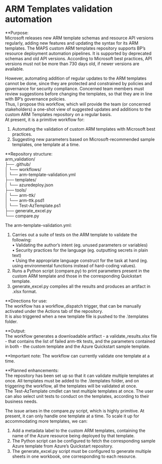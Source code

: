 # ARM Templates validation automation  
  
**Purpose:  
Microsoft releases new ARM template schemas and resource API versions regularly, adding new features and updating the syntax for its ARM templates. 
The MAPS custom ARM templates repository supports BP’s resource deployment automation pipelines. It is supported by deprecated schemas and old API versions. According to Microsoft best practices, API versions must not be more than 730 days old, if newer versions are available.  
  
However, automating addition of regular updates to the ARM templates cannot be done, since they are protected and constrained by policies and governance for security compliance. Concerned team members must review suggestions before changing the templates, so that they are in line with BP’s governance policies.  
Thus, I propose this workflow, which will provide the team (or concerned stakeholders) a one-shot view of suggested updates and additions to the custom ARM Templates repository on a regular basis.  
At present, it is a primitive workflow for:  
1. Automating the validation of custom ARM templates with Microsoft best practices.  
2. Suggesting new parameters based on Microsoft-recommended sample templates, one template at a time.  
   
**Repository structure:  
arm_validation/  
├── .github/  
│   └── workflows/  
│       └── arm-template-validation.yml  
├── templates/  
│   └── azuredeploy.json  
├── tools/  
│   └── arm-ttk/  
│       └── arm-ttk.psd1  
│       └── Test-AzTemplate.ps1  
├── generate_excel.py  
└── compare.py  
  
The arm-template-validation.yml:  
1.	Carries out a suite of tests on the ARM template to validate the following:  
•	Validating the author’s intent (eg. unused parameters or variables)  
•	Security practices for the language (eg. outputting secrets in plain text)  
•	Using the appropriate language construct for the task at hand (eg. using environmental functions instead of hard-coding values).   
2.	 Runs a Python script (compare.py) to print parameters present in the custom ARM template and those in the corresponding Quickstart template.  
3.	 generate_excel.py compiles all the results and produces an artifact in .xlsx format.  
  
**Directions for use:  
The workflow has a workflow_dispatch trigger, that can be manually activated under the Actions tab of the repository.  
It is also triggered when a new template file is pushed to the .\templates folder.  
   
**Output:   
The workflow generates a downloadable artifact - a validate_results.xlsx file - that contains the list of failed arm-ttk tests, and the parameters contained in both - the custom template and the Azure Quickstart sample template.  
  
**Important note: The workflow can currently validate one template at a time.   
  
  
**Planned enhancements:  
The repository has been set up so that it can validate multiple templates at once. All templates must be added to the .\templates folder, and on triggering the workflow, all the templates will be validated at once.  
The Test-AzTemplate cmdlet can test multiple templates at once. The user can also select unit tests to conduct on the templates, according to their business needs.  
  
The issue arises in the compare.py script, which is highly primitive. At present, it can only handle one template at a time. To scale it up for accommodating more templates, we can:  
1.	Add a metadata label to the custom ARM templates, containing the name of the Azure resource being deployed by that template.  
2.	The Python script can be configured to fetch the corresponding sample Azure template from Azure’s Quickstart repository.  
3.	The generate_excel.py script must be configured to generate multiple sheets in one workbook, one corresponding to each resource.  
  

